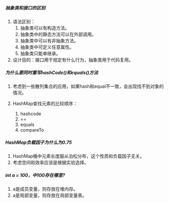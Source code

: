 ##### 抽象类和接口的区别

1. 语法区别：
   1. 抽象类可以有构造方法。
   2. 抽象类中的静态方法可以在外部调用。
   3. 抽象类中可以有非抽象方法。
   4. 抽象类中可定义任意属性。
   5. 抽象类只能单继承。
2. 设计目的：接口用于规定有什么行为，抽象类用于代码复用。

##### 为什么要同时重写hashCode()和equals()方法

1. 考虑到一些散列集合的应用，如果hash和equal不一致，会出现找不到对象的情况。

2. HashMap查找元素的比较顺序：

   1. hashcode
   2. ==
   3. equals
   4. compareTo

##### HashMap负载因子为什么为0.75

1. HashMap桶中元素长度服从泊松分布，这个性质和负载因子无关。
2. 考虑空间和效率应该是根据实验选择。

##### int a = 100，中100存在哪里?

1. a是成员变量，则存放在堆内存。
2. a是局部变量，则存放在局部变量表。

